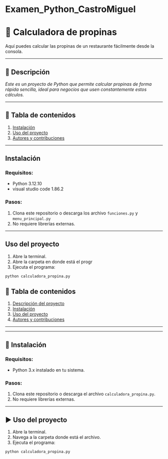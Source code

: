 # Examen_Python_CastroMiguel
# 💸 Calculadora de propinas

Aquí puedes calcular las propinas de un restaurante fácilmente desde la consola.

---
## 🚀 Descripción

_Este es un proyecto de Python que permite calcular propinas de forma rápida sencilla, ideal para negocios que usen constantemente estos cálculos._

---

## 📑 Tabla de contenidos

1. [Instalación](#instalación)
2. [Uso del proyecto](#uso-del-proyecto)
3. [Autores y contribuciones](#autores-y-contribuciones)

---

## Instalación

### Requisitos:
- Python 3.12.10
- visual studio code 1.86.2

### Pasos:
1. Clona este repositorio o descarga los archivo `funciones.py` y `menu_principal.py`
2. No requiere librerías externas.

---

## Uso del proyecto

1. Abre la terminal.
2. Abre la carpeta en donde está el progr
3. Ejecuta el programa:

```
python calculadora_propina.py
```


## 📑 Tabla de contenidos

1. [Descripción del proyecto](#descripción-del-proyecto)
2. [Instalación](#instalación)
3. [Uso del proyecto](#uso-del-proyecto)
4. [Autores y contribuciones](#autores-y-contribuciones)

---

---

## 🔧 Instalación

### Requisitos:
- Python 3.x instalado en tu sistema.

### Pasos:
1. Clona este repositorio o descarga el archivo `calculadora_propina.py`.
2. No requiere librerías externas.

---

## ▶️ Uso del proyecto

1. Abre la terminal.
2. Navega a la carpeta donde está el archivo.
3. Ejecuta el programa:

```bash
python calculadora_propina.py

